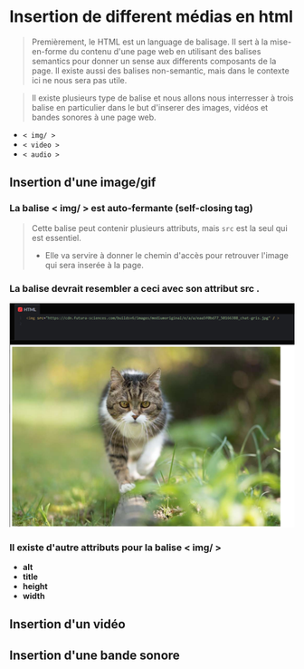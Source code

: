 # Insertion de different médias en html
>Premièrement, le HTML est un language de balisage. Il sert à la mise-en-forme du contenu d'une page web en utilisant des balises semantics pour donner un sense aux differents composants de la page. Il existe aussi des balises non-semantic, mais dans le contexte ici ne nous sera pas utile.

>Il existe plusieurs type de balise et nous allons nous interresser à trois balise en particulier dans le but d'inserer des images, vidéos et bandes sonores à une page web.
* `< img/ >`
* `< video >`
* `< audio >`

## Insertion d'une image/gif
### La balise < img/ > est auto-fermante (self-closing tag)

> Cette balise peut contenir plusieurs attributs, mais `src` est la seul qui est essentiel.
> * Elle va servire à donner le chemin d'accès pour retrouver l'image qui sera inserée à la page.
### La balise devrait resembler a ceci avec son attribut **src** .

  ![example avec attribut src](media/image_src.PNG)


### Il existe d'autre attributs pour la balise < img/ >
* **alt**
* **title**
* **height**
* **width**

## Insertion d'un vidéo

## Insertion d'une bande sonore

